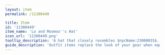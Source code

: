 ```yaml
---
layout: item
permalink: /11300449

title: Item
id: '11300449'
item_name: 'Lo and Moomoo''s Hat'
icon_url: '11300449.png'
tooltip_description: 'A hat that closely resembles $npcName:23000035$.'
guide_description: 'Outfit items replace the look of your gear when equipped.'
---
```

